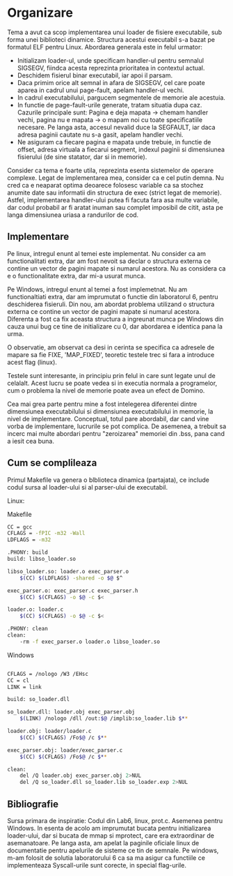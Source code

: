 # Organizare
Tema a avut ca scop implementarea unui loader de fisiere executabile, sub forma unei biblioteci dinamice. Structura acestui executabil s-a bazat pe formatul ELF pentru Linux. 
Abordarea generala este in felul urmator:

- Initializam loader-ul, unde specificam handler-ul pentru semnalul SIGSEGV, fiindca acesta reprezinta prioritatea in contextul actual. 
- Deschidem fisierul binar executabil, iar apoi il parsam.
- Daca primim orice alt semnal in afara de SIGSEGV, cel care poate aparea in cadrul unui page-fault, apelam handler-ul vechi.
- In cadrul executabilului, pargucem segmentele de memorie ale acestuia.
- In functie de page-fault-urile generate, tratam situatia dupa caz. Cazurile principale sunt: Pagina e deja mapata -> chemam handler vechi, pagina nu e mapata -> o mapam noi cu toate specificatiile necesare. Pe langa asta, accesul nevalid duce la SEGFAULT, iar daca adresa paginii cautate nu s-a gasit, apelam handler vechi.
- Ne asiguram ca fiecare pagina e mapata unde trebuie, in functie de offset, adresa virtuala a fiecarui segment, indexul paginii si dimensiunea fisierului (de sine statator, dar si in memorie).

Consider ca tema e foarte utila, reprezinta esenta sistemelor de operare complexe. 
Legat de implementarea mea, consider ca e cel putin demna. Nu cred ca e neaparat optima deoarece folosesc variable ca sa stochez anumite date sau informatii din structura de exec (strict legat de memorie). Astfel, implementarea handler-ului putea fi facuta fara asa multe variabile, dar codul probabil ar fi aratat inuman sau complet imposibil de citit, asta pe langa dimensiunea uriasa a randurilor de cod.  


## Implementare
Pe linux, intregul enunt al temei este implementat. Nu consider ca am functionalitati extra, dar am fost nevoit sa declar o structura externa ce contine un vector de pagini mapate si numarul acestora. Nu as considera ca e o functionalitate extra, dar mi-a usurat munca.

Pe Windows, intregul enunt al temei a fost implemetnat. Nu am functionaltiati extra, dar am imprumutat o functie din laboratorul 6, pentru deschiderea fisieruli. Din nou, am abordat problema utilizand o structura externa ce contine un vector de pagini mapate si numarul acestora. Diferenta a fost ca fix aceasta structura a ingreunat munca pe Windows din cauza unui bug ce tine de initializare cu 0, dar abordarea e identica pana la urma.

O observatie, am observat ca desi in cerinta se specifica ca adresele de mapare sa fie FIXE, 'MAP_FIXED', teoretic testele trec si fara a introduce acest flag (linux).

Testele sunt interesante, in principiu prin felul in care sunt legate unul de celalalt. Acest lucru se poate vedea si in executia normala a programelor, cum o problema la nivel de memorie poate avea un efect de Domino.

Cea mai grea parte pentru mine a fost intelegerea diferentei dintre dimensiunea executabilului si dimensiunea executabilului in memorie, la nivel de implementare. Conceptual, totul pare abordabil, dar cand vine vorba de implementare, lucrurile se pot complica. De asemenea, a trebuit sa incerc mai multe abordari pentru "zeroizarea" memoriei din .bss, pana cand a iesit cea buna.


## Cum se complileaza
Primul Makefile va genera o blblioteca dinamica (partajata), ce include codul sursa al loader-ului si al parser-ului de executabil.

Linux:

Makefile
```bash
CC = gcc
CFLAGS = -fPIC -m32 -Wall
LDFLAGS = -m32

.PHONY: build
build: libso_loader.so

libso_loader.so: loader.o exec_parser.o
	$(CC) $(LDFLAGS) -shared -o $@ $^

exec_parser.o: exec_parser.c exec_parser.h
	$(CC) $(CFLAGS) -o $@ -c $<

loader.o: loader.c
	$(CC) $(CFLAGS) -o $@ -c $<

.PHONY: clean
clean:
	-rm -f exec_parser.o loader.o libso_loader.so
```

Windows

```bash

CFLAGS = /nologo /W3 /EHsc
CC = cl
LINK = link

build: so_loader.dll

so_loader.dll: loader.obj exec_parser.obj
	$(LINK) /nologo /dll /out:$@ /implib:so_loader.lib $**

loader.obj: loader/loader.c
	$(CC) $(CFLAGS) /Fo$@ /c $**

exec_parser.obj: loader/exec_parser.c
	$(CC) $(CFLAGS) /Fo$@ /c $**

clean:
	del /Q loader.obj exec_parser.obj 2>NUL
	del /Q so_loader.dll so_loader.lib so_loader.exp 2>NUL


```


## Bibliografie
Sursa primara de inspiratie: Codul din Lab6, linux, prot.c. Asemenea pentru Windows. In esenta de acolo am imprumutat bucata pentru initializarea loader-ului, dar si bucata de mmap si mprotect, care era extraordinar de asemanatoare. Pe langa asta, am apelat la paginile oficiale linux de documentatie pentru apelurile de sisteme ce tin de semnale.
Pe windows, m-am folosit de solutia laboratorului 6 ca sa ma asigur ca functiile ce implementeaza Syscall-urile sunt corecte, in special flag-urile.
